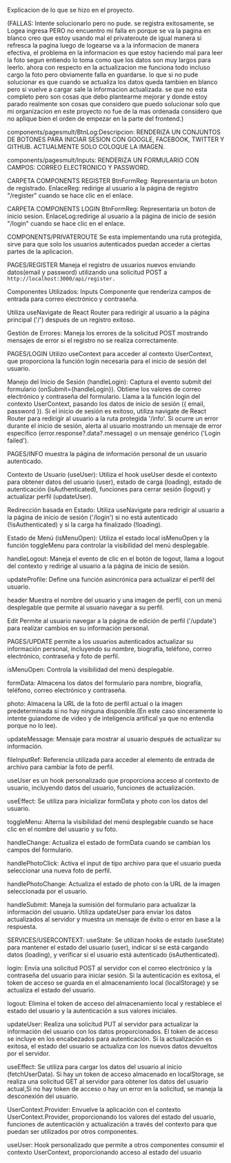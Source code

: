 Explicacion de lo que se hizo en el proyecto. 

(FALLAS: Intente solucionarlo pero no pude. se registra exitosamente, se Logea ingresa PERO no encuentro mi falla en porque se va la pagina en blanco creo que estoy usando mal el privateroute de igual manera si refresca la pagina luego de logearse va a la informacion de manera efectiva, el problema en la informacion es que estoy haciendo mal para leer la foto segun entiendo lo toma como que los datos son muy largos para leerlo. ahora con respecto en la actualizacion me funciona todo incluso cargo la foto pero obviamente falla en guardarse. lo que si no pude solucionar es que cuando se actualiza los datos queda tambien en blanco pero si vuelve a cargar sale la informacion actualizada. se que no esta completo pero son cosas que debo plantearme mejorar y donde estoy parado realmente son cosas que considero que puedo solucionar solo que mi organizacion en este proyecto no fue de la mas ordenada considero que no aplique bien el orden de empezar en la parte del frontend.) 

components/pagesmult/BtnLog:Descripcion: RENDERIZA UN CONJUNTOS DE BOTONES PARA INICIAR SESION CON GOOGLE, FACEBOOK, TWITTER Y GITHUB. ACTUALMENTE SOLO COLOQUE LA IMAGEN. 

components/pagesmult/Inputs: RENDERIZA UN FORMULARIO CON CAMPOS: CORREO ELECTRONICO Y PASSWORD.


CARPETA COMPONENTS REGISTER
BtnFormReg: Representaria un boton de registrado. 
EnlaceReg: redirige al usuario a la página de registro "/register" cuando se hace clic en el enlace.

CARPETA COMPONENTS LOGIN
BtnFormReg: Representaria un boton de inicio sesion.
EnlaceLog:redirige al usuario a la página de inicio de sesión "/login" cuando se hace clic en el enlace.

COMPONENTS/PRIVATEROUTE
Se esta implementando una ruta protegida, sirve para que solo los usuarios autenticados puedan acceder a ciertas partes de la aplicacion. 


 PAGES/REGISTER
 Maneja el registro de usuarios nuevos enviando datos(email y password) utilizando una solicitud  POST a `http://localhost:3000/api/register.`

 Componentes Utilizados:
 Inputs Componente que renderiza campos de entrada para correo electrónico y contraseña.

 Utiliza useNavigate de React Router para redirigir al usuario a la página principal ('/') después de un registro exitoso.

 Gestión de Errores: Maneja los errores de la solicitud POST mostrando mensajes de error si el registro no se realiza correctamente.




PAGES/LOGIN 
Utilizo useContext para acceder al contexto UserContext, que proporciona la función login necesaria para el inicio de sesión del usuario.

Manejo del Inicio de Sesión (handleLogin):
Captura el evento submit del formulario (onSubmit={handleLogin}).
Obtiene los valores de correo electrónico y contraseña del formulario.
Llama a la función login del contexto UserContext, pasando los datos de inicio de sesión ({ email, password }).
Si el inicio de sesión es exitoso, utiliza navigate de React Router para redirigir al usuario a la ruta protegida '/info'.
Si ocurre un error durante el inicio de sesión, alerta al usuario mostrando un mensaje de error específico (error.response?.data?.message) o un mensaje genérico ('Login failed').




PAGES/INFO 
muestra la página de información personal de un usuario autenticado.

Contexto de Usuario (useUser): Utiliza el hook useUser desde el contexto para obtener datos del usuario (user), estado de carga (loading), estado de autenticación (isAuthenticated), funciones para cerrar sesión (logout) y actualizar perfil (updateUser).

Redirección basada en Estado: Utiliza useNavigate para redirigir al usuario a la página de inicio de sesión ('/login') si no está autenticado (!isAuthenticated) y si la carga ha finalizado (!loading).

Estado de Menú (isMenuOpen): Utiliza el estado local isMenuOpen y la función toggleMenu para controlar la visibilidad del menú desplegable.

handleLogout: Maneja el evento de clic en el botón de logout, llama a logout del contexto y redirige al usuario a la página de inicio de sesión.

updateProfile: Define una función asincrónica para actualizar el perfil del usuario.

header Muestra el nombre del usuario y una imagen de perfil, con un menú desplegable que permite al usuario navegar a su perfil.

Edit Permite al usuario navegar a la página de edición de perfil ('/update') para realizar cambios en su información personal.



PAGES/UPDATE
permite a los usuarios autenticados actualizar su información personal, incluyendo su nombre, biografía, teléfono, correo electrónico, contraseña y foto de perfil.

isMenuOpen: Controla la visibilidad del menú desplegable.

formData: Almacena los datos del formulario para nombre, biografía, teléfono, correo electrónico y contraseña.

photo: Almacena la URL de la foto de perfil actual o la imagen predeterminada si no hay ninguna disponible.(En este caso sinceramente lo intente guiandome de video y de inteligencia artifical ya que no entendia porque no lo lee). 

updateMessage: Mensaje para mostrar al usuario después de actualizar su información.

fileInputRef: Referencia utilizada para acceder al elemento de entrada de archivo para cambiar la foto de perfil.

useUser es un hook personalizado que proporciona acceso al contexto de usuario, incluyendo datos del usuario, funciones de actualización. 

useEffect: Se utiliza para inicializar formData y photo con los datos del usuario.

toggleMenu: Alterna la visibilidad del menú desplegable cuando se hace clic en el nombre del usuario y su foto.

handleChange: Actualiza el estado de formData cuando se cambian los campos del formulario.

handlePhotoClick: Activa el input de tipo archivo para que el usuario pueda seleccionar una nueva foto de perfil.

handlePhotoChange: Actualiza el estado de photo con la URL de la imagen seleccionada por el usuario.

handleSubmit: Maneja la sumisión del formulario para actualizar la información del usuario. Utiliza updateUser para enviar los datos actualizados al servidor y muestra un mensaje de éxito o error en base a la respuesta.

SERVICES/USERCONTEXT: 
useState: Se utilizan hooks de estado (useState) para mantener el estado del usuario (user), indicar si se está cargando datos (loading), y verificar si el usuario está autenticado (isAuthenticated).


login: Envía una solicitud POST al servidor con el correo electrónico y la contraseña del usuario para iniciar sesión. Si la autenticación es exitosa, el token de acceso se guarda en el almacenamiento local (localStorage) y se actualiza el estado del usuario.

logout: Elimina el token de acceso del almacenamiento local y restablece el estado del usuario y la autenticación a sus valores iniciales.

updateUser: Realiza una solicitud PUT al servidor para actualizar la información del usuario con los datos proporcionados. El token de acceso se incluye en los encabezados para autenticación. Si la actualización es exitosa, el estado del usuario se actualiza con los nuevos datos devueltos por el servidor.

useEffect: Se utiliza para cargar los datos del usuario al inicio (fetchUserData). Si hay un token de acceso almacenado en localStorage, se realiza una solicitud GET al servidor para obtener los datos del usuario actual,Si no hay token de acceso o hay un error en la solicitud, se maneja la desconexión del usuario.

UserContext.Provider: Envuelve la aplicación con el contexto UserContext.Provider, proporcionando los valores del estado del usuario, funciones de autenticación y actualización a través del contexto para que puedan ser utilizados por otros componentes.

useUser: Hook personalizado que permite a otros componentes consumir el contexto UserContext, proporcionando acceso al estado del usuario








